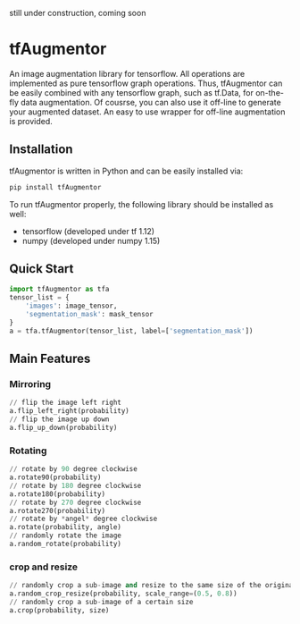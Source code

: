 
still under construction, coming soon
# tfAugmentor
An image augmentation library for tensorflow. All operations are implemented as pure tensorflow graph operations. Thus, tfAugmentor can be easily combined with any tensorflow graph, such as tf.Data, for on-the-fly data augmentation. 
Of cousrse, you can also use it off-line to generate your augmented dataset. An easy to use wrapper for off-line augmentation is provided.

## Installation
tfAugmentor is written in Python and can be easily installed via:
```python
pip install tfAugmentor
```
To run tfAugmentor properly, the following library should be installed as well:
- tensorflow (developed under tf 1.12)
- numpy (developed under numpy 1.15)

## Quick Start
```python
import tfAugmentor as tfa
tensor_list = {
	'images': image_tensor,
	'segmentation_mask': mask_tensor
}
a = tfa.tfAugmentor(tensor_list, label=['segmentation_mask'])
```

## Main Features

### Mirroring
```python
// flip the image left right  
a.flip_left_right(probability)
// flip the image up down 
a.flip_up_down(probability) 
```
### Rotating
```python
// rotate by 90 degree clockwise
a.rotate90(probability)
// rotate by 180 degree clockwise 
a.rotate180(probability)
// rotate by 270 degree clockwise 
a.rotate270(probability)
// rotate by *angel* degree clockwise 
a.rotate(probability, angle)
// randomly rotate the image 
a.random_rotate(probability) 
```
### crop and resize
```python
// randomly crop a sub-image and resize to the same size of the original image
a.random_crop_resize(probability, scale_range=(0.5, 0.8)) 
// randomly crop a sub-image of a certain size
a.crop(probability, size) 
```